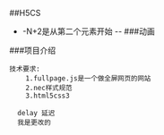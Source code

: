  ##H5CS

   * -N+2是从第二个元素开始
  --
 ###动画

###项目介绍

    技术要求:
        1.fullpage.js是一个做全屏网页的网站
        2.nec样式规范
        3.html5css3
         
      delay 延迟
      我是更改的
      
 
   


